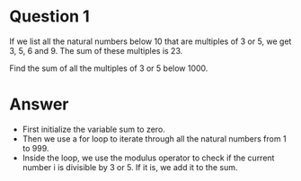# Question 1

If we list all the natural numbers below 10 that are multiples of 3 or 5, we get 3, 5, 6 and 9. The sum of these multiples is 23.

Find the sum of all the multiples of 3 or 5 below 1000.

# Answer

- First initialize the variable sum to zero. 
- Then we use a for loop to iterate through all the natural numbers from 1 to 999. 
- Inside the loop, we use the modulus operator  to check if the current number i is divisible by 3 or 5. If it is, we add it to the sum.

